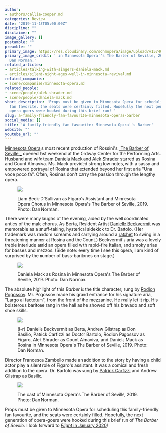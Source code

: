 ```yaml
---
author:
- authors/callie-cooper.md
categories: Review
date: "2019-11-17T05:00:00Z"
discipline: ""
disclaimer: ""
image_gallery: []
postamble: ""
preamble: ""
primary_image: https://res.cloudinary.com/schmopera/image/upload/v1574022084/media/2019/11/sqDN1_7141_bv4klu.jpg
primary_image_credit: ' in Minnesota Opera''s The Barber of Seville, 2019. Photo:
  Dan Norman.'
related_articles:
- articles/talking-with-singers-daniela-mack.md
- articles/silent-night-ages-well-in-minnesota-revival.md
related_companies:
- scene/companies/minnesota-opera.md
related_people:
- scene/people/alek-shrader.md
- scene/people/daniela-mack.md
short_description: 'Props must be given to Minnesota Opera for scheduling this family-friendly
  fan favorite, the seats were certainly filled. Hopefully the next generation of
  opera goers were hooked during this brief run! '
slug: a-family-friendly-fan-favourite-minnesota-operas-barber
social_media: []
title: 'A family-friendly fan favourite: Minnesota Opera''s Barber'
website: ""
youtube_url: ""
---
```

[Minnesota Opera](/scene/companies/minnesota-opera/)'s most recent production of Rossini's [_The Barber of Seville _](https://mnopera.org/season/2019-2020/the-barber-of-seville/) opened last weekend at the Ordway Center for the Performing Arts. Husband and wife team [Daniela Mack](/talking-with-singers-daniela-mack/) and [Alek Shrader](/scene/people/alek-shrader/) starred as Rosina and Count Almaviva. Ms. Mack provided strong low notes, with a sassy and empowered portrayal of Rosina that extended beyond her first aria "Una voce poco fa".  Often, Rosinas don't carry the passion through the lengthy opera.

<figure data-type="image">

![](https://res.cloudinary.com/schmopera/image/upload/v1574022087/media/2019/11/DN3_6496_ggdrjm.jpg)

<figcaption>Liam Beck-O'Sullivan as Figaro's Assistant and Minnesota Opera Chorus in Minnesota Opera's The Barber of Seville, 2019. Photo: Dan Norman.</figcaption>  
</figure>

There were many laughs of the evening, aided by the well coordinated antics of the male chorus. As Berta, Resident Artist [Danielle Beckvermit](https://mnopera.org/biography/danielle-beckvermit/) was memorable as a snuff-taking, hysterical sidekick to Dr. Bartolo. (Her trademark was random screams and carrying around a [ratchet](https://en.wikipedia.org/wiki/Ratchet_(instrument)) to swing in a threatening manner at Rosina and the Count.) Beckvermit's aria was a lovely treble interlude amid an opera filled with rapid-fire Italian, and smoky arias for basses and mezzos. (Side note: every time I see this opera, I am kind of surprised by the number of bass-baritones on stage.)

<figure data-type="image">

![](https://res.cloudinary.com/schmopera/image/upload/v1574022100/media/2019/11/DN1_6793_feq7m7.jpg)

<figcaption>Daniela Mack as Rosina in Minnesota Opera's The Barber of Seville, 2019. Photo: Dan Norman.</figcaption>  
</figure>

The absolute highlight of this _Barber_ is the title character, sung by [Rodion Pogossov](/scene/people/rodion-pogossov/). Mr. Pogossov made his grand entrance for his signature aria, "Largo al factotum", from the front of the mezzanine. He really let it rip. His boisterous baritone rang in the hall as he showed off his bravado and soft shoe skills.

<figure data-type="image">

![](https://res.cloudinary.com/schmopera/image/upload/v1574022126/media/2019/11/DN3_7411_ibzvaq.jpg)

<figcaption>(l-r) Danielle Beckvermit as Berta, Andrew Gilstrap as Don Basilio, Patrick Carfizzi as Doctor Bartolo, Rodion Pagossov as Figaro, Alek Shrader as Count Almaviva, and Daniela Mack as Rosina in Minnesota Opera's The Barber of Seville, 2019. Photo: Dan Norman.</figcaption>  
</figure>

Director Francesca Zambello made an addition to the story by having a child actor play a silent role of Figaro's assistant. It was a comical and fresh addition to the opera. Dr. Bartolo was sung by [Patrick Carfizzi](/scene/people/patrick-carfizzi/)  and Andrew Gilstrap as Basilio.

<figure data-type="image">

![](https://res.cloudinary.com/schmopera/image/upload/v1574022135/media/2019/11/DN3_8715_nj8qyn.jpg)

<figcaption>The cast of Minnesota Opera's The Barber of Seville, 2019. Photo: Dan Norman.</figcaption>  
</figure>

Props must be given to Minnesota Opera for scheduling this family-friendly fan favourite, and the seats were certainly filled. Hopefully, the next generation of opera-goers were hooked during this brief run of _The Barber of Seville_. I look forward to [_Flight_ in January 2020](https://mnopera.org/season/2019-2020/flight/)!